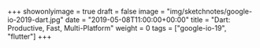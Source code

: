 +++
showonlyimage = true
draft = false
image = "img/sketchnotes/google-io-2019-dart.jpg"
date = "2019-05-08T11:00:00+00:00"
title = "Dart: Productive, Fast, Multi-Platform"
weight = 0
tags = ["google-io-19", "flutter"]
+++
